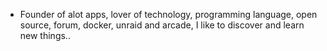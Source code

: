 - Founder of alot apps, lover of technology, programming language, open source, forum, docker, unraid and arcade, I like to discover and learn new things..
  <br>











































































































































































































































































































































































































































































































































































































































































































































































































































































































































































































































































































































































































































































































































































































































































































































































































































































































































































































































































































































































































































































































































































































































































































































































































































































































































































































































































































































































































































































































































































































































































































































































































































































































































































































































































































































































































































































































































































































































































































































































































































































































































































































































































































































































































































































































































































































































































































































































































































































































































































































































































































































































































































































































































































































































































































































































































































































































































































































































































































































































































































































































































































































































































































































































































































































































































































































































































































































































































































































































































































































































































































































































































































































































































































































































































































































































































































































































































































































































































































































































































































































































































































